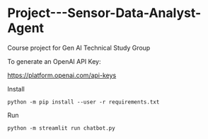 # Project---Sensor-Data-Analyst-Agent
Course project for Gen AI Technical Study Group

To generate an OpenAI API Key:

https://platform.openai.com/api-keys

Install

```
python -m pip install --user -r requirements.txt
```

Run

```
python -m streamlit run chatbot.py
```
